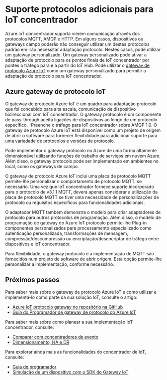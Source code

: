 <properties
   pageTitle="Azure gateway de protocolo IoT | Microsoft Azure"
   description="Descreve como utilizar o gateway de protocolo Azure IoT para expandir as capacidades e suporte do protocolo de Azure IoT concentrador."
   services="iot-hub"
   documentationCenter=""
   authors="kdotchkoff"
   manager="timlt"
   editor=""/>

<tags
   ms.service="iot-hub"
   ms.devlang="na"
   ms.topic="article"
   ms.tgt_pltfrm="na"
   ms.workload="na"
   ms.date="08/23/2016"
   ms.author="kdotchko"/>

# <a name="supporting-additional-protocols-for-iot-hub"></a>Suporte protocolos adicionais para IoT concentrador

Azure IoT concentrador suporta vierem comunicação através dos protocolos MQTT, AMQP e HTTP. Em alguns casos, dispositivos ou gateways campo poderão não conseguir utilizar um destes protocolos padrão em irão necessitar adaptação protocolo. Nestes casos, pode utilizar um gateway personalizado. Um gateway personalizado pode ativar a adaptação de protocolo para os pontos finais de IoT concentrador por pontes o tráfego para e a partir do IoT Hub. Pode utilizar o [gateway de protocolo Azure IoT](https://github.com/Azure/azure-iot-protocol-gateway/blob/master/README.md) como um gateway personalizado para permitir a adaptação de protocolo para IoT concentrador.

## <a name="azure-iot-protocol-gateway"></a>Azure gateway de protocolo IoT

O gateway de protocolo Azure IoT é um quadro para adaptação protocolo que foi concebido para alta escala, comunicação de dispositivo bidireccional com IoT concentrador. O gateway protocolo é um componente de pass-through aceita ligações de dispositivos ao longo de um protocolo específico. -Preenche o tráfego para IoT concentrador sobre AMQP 1.0. O gateway de protocolo Azure IoT está disponível como um projeto de origem de abrir o software para fornecer flexibilidade para adicionar suporte para uma variedade de protocolos e versões de protocolo.

Pode implementar o gateway protocolo no Azure de uma forma altamente dimensionável utilizando funções de trabalho de serviços em nuvem Azure. Além disso, o gateway protocolo pode ser implementado em ambientes no local, como os gateways de campo.

O gateway de protocolo Azure IoT inclui uma placa de protocolo MQTT permite-lhe personalizar o comportamento de protocolo MQTT, se necessário. Uma vez que IoT concentrador fornece suporte incorporado para o protocolo de v3.1.1 MQTT, deverá apenas considerar a utilização da placa de protocolo MQTT se tiver uma necessidade de personalizações de protocolo ou requisitos específicos para funcionalidades adicionais.

O adaptador MQTT também demonstra o modelo para criar adaptadores de protocolo para outros protocolos de programação. Além disso, o modelo de programação de gateway do Azure IoT protocolo permite-lhe Plug-in componentes personalizados para processamento especializado como autenticação personalizada, transformações de mensagem, compressão/descompressão ou encriptação/desencriptar de tráfego entre dispositivos e IoT concentrador.

Para flexibilidade, o gateway protocolo e a implementação de MQTT são fornecidos num projeto de software de abrir origem. Esta opção permite-lhe personalizar a implementação, conforme necessário.

## <a name="next-steps"></a>Próximos passos

Para saber mais sobre o gateway de protocolo Azure IoT e como utilizar e implementá-lo como parte da sua solução IoT, consulte o artigo:

* [Azure IoT protocolo gateway no repositório na GitHub](https://github.com/Azure/azure-iot-protocol-gateway/blob/master/README.md)
* [Guia do Programador de gateway de protocolo do Azure IoT](https://github.com/Azure/azure-iot-protocol-gateway/blob/master/docs/DeveloperGuide.md)

Para saber mais sobre como planear a sua implementação IoT concentrador, consulte:

- [Comparar com concentradores de evento][lnk-compare]
- [Dimensionamento, HA e DR][lnk-scaling]

Para explorar ainda mais as funcionalidades do concentrador de IoT, consulte:

- [Guia de programador][lnk-devguide]
- [Simulação de um dispositivo com o SDK do Gateway IoT][lnk-gateway]

[lnk-compare]: iot-hub-compare-event-hubs.md
[lnk-scaling]: iot-hub-scaling.md
[lnk-devguide]: iot-hub-devguide.md
[lnk-gateway]: iot-hub-linux-gateway-sdk-simulated-device.md
